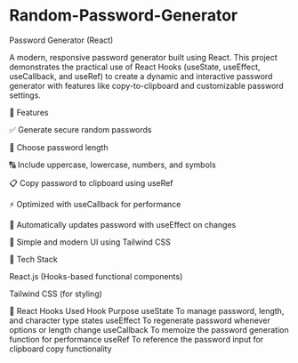 # Random-Password-Generator
Password Generator (React)

A modern, responsive password generator built using React.
This project demonstrates the practical use of React Hooks (useState, useEffect, useCallback, and useRef) to create a dynamic and interactive password generator with features like copy-to-clipboard and customizable password settings.

🚀 Features

✅ Generate secure random passwords

🔢 Choose password length

🔠 Include uppercase, lowercase, numbers, and symbols

📋 Copy password to clipboard using useRef

⚡ Optimized with useCallback for performance

🧠 Automatically updates password with useEffect on changes

🎨 Simple and modern UI using Tailwind CSS

🧱 Tech Stack

React.js (Hooks-based functional components)

Tailwind CSS (for styling)

🧩 React Hooks Used
Hook	Purpose
useState	To manage password, length, and character type states
useEffect	To regenerate password whenever options or length change
useCallback	To memoize the password generation function for performance
useRef	To reference the password input for clipboard copy functionality
